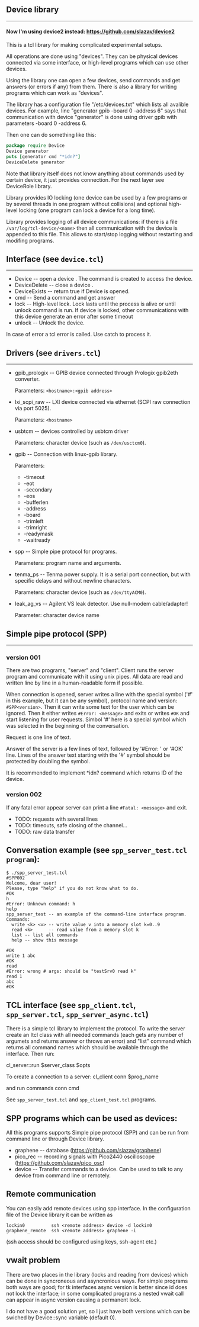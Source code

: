 ## Device library
---

#### Now I'm using device2 instead: https://github.com/slazav/device2

This is a tcl library for making complicated experimental setups.

All operations are done using "devices". They can be physical devices
connected via some interface, or high-level programs which can use other
devices.

Using the library one can open a few devices, send commands and get
answers (or errors if any) from them. There is also a library for
writing programs which can work as "devices".

The library has a configuration file "/etc/devices.txt" which lists
all avalible devices. For example, line "generator gpib -board 0 -address 6"
says that communication with device "generator" is done using driver gpib
with parameters -board 0 -address 6.

Then one can do something like this:
```tcl
package require Device
Device generator
puts [generator cmd "*idn?"]
DeviceDelete generator
```

Note that library itself does not know anything about commands used by certain
device, it just provides connection. For the next layer see DeviceRole library.

Library provides IO locking (one device can be used by a few programs or
by severel threads in one program without collisions) and optional
high-level locking (one program can lock a device for a long time).

Library provides logging of all device communications: if there is a file
`/var/log/tcl-device/<name>` then all communication with the device
<name> is appended to this file. This allows to start/stop logging
without restarting and modifing programs.

## Interface (see `device.tcl`)
---

* Device <name> -- open a device <name>. The command <name> is created to access the device.
* DeviceDelete <name> -- close a device <name>.
* DeviceExists <name> -- return true if Device is opened.
* <name> cmd  -- Send a command and get answer
* <name> lock -- High-level lock. Lock lasts until the process is alive or until unlock
                 command is run. If device is locked, other communications with this
                 device generate an error after some timeout
* <name> unlock -- Unlock the device.

In case of error a tcl error is called. Use catch to process it.


## Drivers (see `drivers.tcl`)
---

* gpib_prologix -- GPIB device connected through Prologix gpib2eth converter.

  Parameters: `<hostname>:<gpib address>`

* lxi_scpi_raw -- LXI device connected via ethernet (SCPI raw connection via port 5025).

  Parameters: `<hostname>`

* usbtcm -- devices controlled by usbtcm driver

  Parameters: character device (such as `/dev/usctcm0`).

* gpib -- Connection with linux-gpib library.

  Parameters:
  * -timeout
  * -eot
  * -secondary
  * -eos
  * -bufferlen
  * -address
  * -board
  * -trimleft
  * -trimright
  * -readymask
  * -waitready

* spp -- Simple pipe protocol for programs.

  Parameters: program name and arguments.

* tenma_ps -- Tenma power supply. It is a serial port connection,
  but with specific delays and without newline characters.

  Parameters: character device (such as `/dev/ttyACM0`).

* leak_ag_vs -- Agilent VS leak detector. Use null-modem cable/adapter!

  Parameter: character device name



## Simple pipe protocol (SPP)
---

### version 001

There are two programs, "server" and "client". Client runs the server
program and communicate with it using unix pipes. All data are read and
written line by line in a human-readable form if possible.

When connection is opened, server writes a line with the special symbol
('#' in this example, but it can be any symbol), protocol name and
version: `#SPP<version>`. Then it can write some text for the user which can be
ignored. Then it either writes `#Error: <message>` and exits or writes
`#OK` and start listening for user requests. Simbol '#' here is a special
symbol which was selected in the beginning of the conversation.

Request is one line of text.

Answer of the server is a few lines of text, followed by '#Error:
<message>' or '#OK' line. Lines of the answer text starting with the
'#' symbol should be protected by doubling the symbol.

It is recommended to implement *idn? command which returns ID of the
device.

### version 002

If any fatal error appear server can print a line `#Fatal: <message>`
and exit.

* TODO: requests with several lines
* TODO: timeouts, safe closing of the channel...
* TODO: raw data transfer

## Conversation example (see `spp_server_test.tcl program`):

```
$ ./spp_server_test.tcl
#SPP002
Welcome, dear user!
Please, type "help" if you do not know what to do.
#OK
h
#Error: Unknown command: h
help
spp_server_test -- an example of the command-line interface program.
Commands:
  write <k> <v> -- write value v into a memory slot k=0..9
  read <k>      -- read value from a memory slot k
  list -- list all commands
  help -- show this message

#OK
write 1 abc
#OK
read
#Error: wrong # args: should be "testSrv0 read k"
read 1
abc
#OK
```

## TCL interface (see `spp_client.tcl`, `spp_server.tcl`, `spp_server_async.tcl`)

There is a simple tcl library to implement the protocol. To write the
server create an Itcl class with all needed commands (each gets any
number of argumets and returns answer or throws an error) and "list"
command which returns all command names which should be available through
the interface. Then run:

  cl_server::run $server_class $opts

To create a connection to a server:
  cl_client conn $prog_name

and run commands
  conn cmd <command>

See `spp_server_test.tcl` and `spp_client_test.tcl` programs.


## SPP programs which can be used as devices:

All this programs supports Simple pipe protocol (SPP) and can be run
from command line or through Device library.

* graphene -- database (https://github.com/slazav/graphene)
* pico_rec -- recording signals with Pico2440 oscilloscope (https://github.com/slazav/pico_osc)
* device   -- Transfer commands to a device. Can be used to talk to any device
              from command line or remotely.


## Remote communication

You can easily add remote devices using spp interface. In the
configuration file of the Device library it can be written as
```
lockin0          ssh <remote address> device -d lockin0
graphene_remote  ssh <remote address> graphene -i
```
(ssh access should be configured using keys, ssh-agent etc.)

## vwait problem

There are two places in the library (locks and reading from devices) which can be done
in syncroneous and asyncronious ways. For simple programs both ways are good; for
tk interfaces async version is better since id does not lock the interface; in some
complicated programs a nested vwait call can appear in async version causing a permanent lock.

I do not have a good solution yet, so I just have both versions which can be swiched by
Device::sync variable (default 0).



